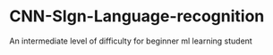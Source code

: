 # CNN-SIgn-Language-recognition
An intermediate level of difficulty for beginner ml learning student
